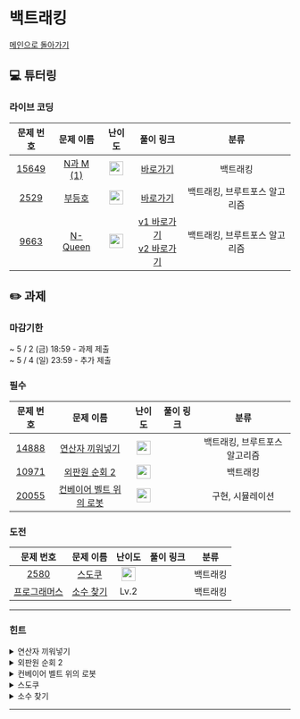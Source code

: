 # 백트래킹
[메인으로 돌아가기](https://github.com/Altu-Bitu-8/Notice)
## 💻 튜터링
### 라이브 코딩
| 문제 번호 | 문제 이름 | 난이도 | 풀이 링크 | 분류 |
| :-: | :-: | :-: | :-: | :-: |
| [15649](https://www.acmicpc.net/problem/15649) | [N과 M (1)](https://www.acmicpc.net/problem/15649) | <img height="25px" width="25px" src="https://static.solved.ac/tier_small/8.svg"/> | [바로가기](https://github.com/Altu-Bitu-8/Notice/blob/main/09_%EB%B0%B1%ED%8A%B8%EB%9E%98%ED%82%B9/%EB%9D%BC%EC%9D%B4%EB%B8%8C%EC%BD%94%EB%94%A9/15649.cpp) | 백트래킹 |
| [2529](https://www.acmicpc.net/problem/2529) | [부등호](https://www.acmicpc.net/problem/2529) | <img height="25px" width="25px" src="https://static.solved.ac/tier_small/10.svg"/> | [바로가기](https://github.com/Altu-Bitu-8/Notice/blob/main/09_%EB%B0%B1%ED%8A%B8%EB%9E%98%ED%82%B9/%EB%9D%BC%EC%9D%B4%EB%B8%8C%EC%BD%94%EB%94%A9/2529.cpp) | 백트래킹, 브루트포스 알고리즘 |
| [9663](https://www.acmicpc.net/problem/9663) | [N-Queen](https://www.acmicpc.net/problem/9663) | <img height="25px" width="25px" src="https://static.solved.ac/tier_small/12.svg"/> | [v1 바로가기](https://github.com/Altu-Bitu-8/Notice/blob/main/09_%EB%B0%B1%ED%8A%B8%EB%9E%98%ED%82%B9/%EB%9D%BC%EC%9D%B4%EB%B8%8C%EC%BD%94%EB%94%A9/9663.cpp) <br> [v2 바로가기](https://github.com/Altu-Bitu-8/Notice/blob/main/09_%EB%B0%B1%ED%8A%B8%EB%9E%98%ED%82%B9/%EB%9D%BC%EC%9D%B4%EB%B8%8C%EC%BD%94%EB%94%A9/9663_v2.cpp) | 백트래킹, 브루트포스 알고리즘 |
## ✏️ 과제
### 마감기한
~ 5 / 2 (금) 18:59 - 과제 제출 </br>
~ 5 / 4 (일) 23:59 - 추가 제출 </br>
### 필수
| 문제 번호 | 문제 이름 | 난이도 | 풀이 링크 | 분류 |
| :-: | :-: | :-: | :-: | :-: |
| [14888](https://www.acmicpc.net/problem/14888) | [연산자 끼워넣기](https://www.acmicpc.net/problem/14888) | <img height="25px" width="25px" src="https://static.solved.ac/tier_small/10.svg"/> |  | 백트래킹, 브루트포스 알고리즘 |
| [10971](https://www.acmicpc.net/problem/10971) | [외판원 순회 2](https://www.acmicpc.net/problem/10971) | <img height="25px" width="25px" src="https://static.solved.ac/tier_small/9.svg"/> |  | 백트래킹 |
| [20055](https://www.acmicpc.net/problem/2477) | [컨베이어 벨트 위의 로봇](https://www.acmicpc.net/problem/2477) | <img height="25px" width="25px" src="https://static.solved.ac/tier_small/11.svg"/> |  | 구현, 시뮬레이션 |
### 도전
| 문제 번호 | 문제 이름 | 난이도 | 풀이 링크 | 분류 |
| :-: | :-: | :-: | :-: | :-: |
| [2580](https://www.acmicpc.net/problem/2580) | [스도쿠](https://www.acmicpc.net/problem/2580) | <img height="25px" width="25px" src="https://static.solved.ac/tier_small/12.svg"/> |  | 백트래킹 |
| [프로그래머스](https://school.programmers.co.kr/learn/courses/30/lessons/42839) | [소수 찾기](https://school.programmers.co.kr/learn/courses/30/lessons/42839) | Lv.2 |  | 백트래킹 |
---
### 힌트
<details><summary>연산자 끼워넣기</summary><div markdown="1">&nbsp;&nbsp;&nbsp;&nbsp;이 문제에서 필요한 체크 배열은 무엇일까요? 문제에 주어진 조건을 살펴보아요.</div></details>
<details><summary>외판원 순회 2</summary><div markdown="1">&nbsp;&nbsp;&nbsp;&nbsp;일단 방문할 수 있는 도시를 차례차례 방문해볼까요? 출발 도시로 다시 돌아왔다면 가는 길을 알게 된 거네요! 어느 곳에서 출발해도 똑같겠어요.</div></details>
<details><summary>컨베이어 벨트 위의 로봇</summary><div markdown="1">&nbsp;&nbsp;&nbsp;&nbsp;회전에 적합한 자료구조를 사용해볼까요? 로봇이 내리는 위치에 도달하면 반드시 내린다는 것을 잊지 마세요!</div></details>
<details><summary>스도쿠</summary><div markdown="1">&nbsp;&nbsp;&nbsp;&nbsp;행, 열, 칸(3*3) 모두 고려해야 해요. 특정 행, 열, 칸에 특정 숫자가 존재하는지 반복문을 쓰지 않고 한 번에 확인할 수 있는 방법은 없을까요?</div></details>
<details><summary>소수 찾기</summary><div markdown="1">&nbsp;&nbsp;&nbsp;&nbsp;모든 조각을 다 사용해야 할 필요가 없어요! 현재 숫자 길이에 상관 없이 답의 후보가 될 수 있습니다.</div></details>

---